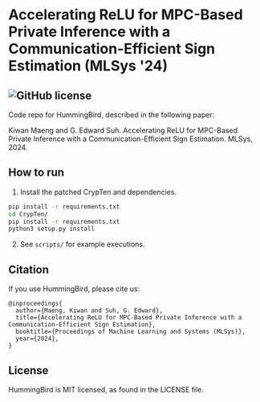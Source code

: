 # Accelerating ReLU for MPC-Based Private Inference with a Communication-Efficient Sign Estimation (MLSys '24)
![GitHub license](https://img.shields.io/badge/license-MIT-blue.svg)
--------------------------------------------------------------------------------

Code repo for HummingBird, described in the following paper:

Kiwan Maeng and G. Edward Suh. Accelerating ReLU for MPC-Based Private Inference with a Communication-Efficient Sign Estimation. MLSys, 2024.

## How to run

1. Install the patched CrypTen and dependencies.
```bash
pip install -r requirements.txt
cd CrypTen/
pip install -r requirements.txt
python3 setup.py install
```

2. See `scripts/` for example executions.

## Citation
If you use HummingBird, please cite us:
```
@inproceedings{
  author={Maeng, Kiwan and Suh, G. Edward},
  title={Accelerating ReLU for MPC-Based Private Inference with a Communication-Efficient Sign Estimation},
  booktitle={Proceedings of Machine Learning and Systems (MLSys)},
  year={2024},
}
```

## License
HummingBird is MIT licensed, as found in the LICENSE file.
